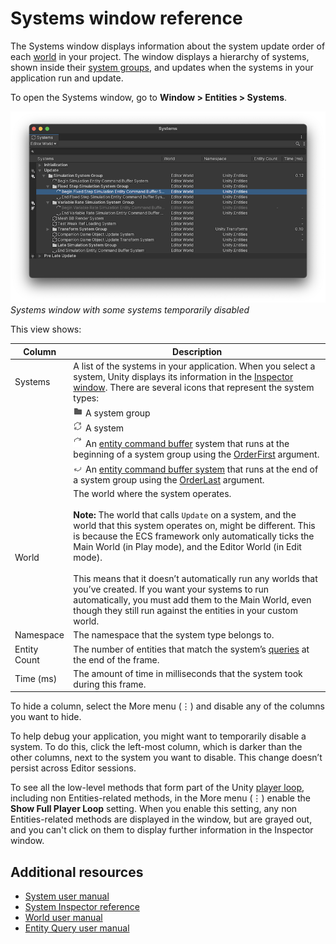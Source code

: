# Systems window reference

The Systems window displays information about the system update order of each [world](concepts-worlds.md) in your project. The window displays a hierarchy of systems, shown inside their [system groups](concepts-systems.md#system-groups), and updates when the systems in your application run and update. 

To open the Systems window, go to **Window &gt; Entities &gt; Systems**. 

![](images/editor-system-window.png)<br/>_Systems window with some systems temporarily disabled_

This view shows:

|**Column**|**Description**|
|---|---|
|Systems|A list of the systems in your application. When you select a system, Unity displays its information in the [Inspector window](editor-system-inspector.md). There are several icons that represent the system types: |
||![](images/editor-system-group.png) A system group|
||![](images/editor-system.png) A system|
||![](images/editor-system-start-step.png) An [entity command buffer](systems-entity-command-buffers.md) system that runs at the beginning of a system group using the [OrderFirst](xref:Unity.Entities.UpdateInGroupAttribute.OrderFirst) argument.|
||![](images/editor-system-end-step.png) An [entity command buffer system](systems-entity-command-buffers.md) that runs at the end of a system group using the [OrderLast](xref:Unity.Entities.UpdateInGroupAttribute.OrderLast) argument.|
|World|The world where the system operates.<br/><br/>**Note:** The world that calls `Update` on a system, and the world that this system operates on, might be different. This is because the ECS framework only automatically ticks the Main World (in Play mode), and the Editor World (in Edit mode). <br/><br/>This means that it doesn’t automatically run any worlds that you’ve created. If you want your systems to run automatically, you must add them to the Main World, even though they still run against the entities in your custom world. |
|Namespace|The namespace that the system type belongs to.|
|Entity Count|The number of entities that match the system’s [queries](systems-entityquery.md) at the end of the frame.|
|Time (ms)|The amount of time in milliseconds that the system took during this frame. |

To hide a column, select the More menu (⋮) and disable any of the columns you want to hide. 

To help debug your application, you might want to temporarily disable a system. To do this, click the left-most column, which is darker than the other columns, next to the system you want to disable. This change doesn’t persist across Editor sessions. 

To see all the low-level methods that form part of the Unity [player loop](https://docs.unity3d.com/ScriptReference/LowLevel.PlayerLoop.html), including non Entities-related methods, in the More menu (⋮) enable the **Show Full Player Loop** setting. When you enable this setting, any non Entities-related methods are displayed in the window, but are grayed out, and you can't click on them to display further information in the Inspector window.

## Additional resources

* [System user manual](concepts-systems.md)
* [System Inspector reference](editor-system-inspector.md)
* [World user manual](concepts-worlds.md)
* [Entity Query user manual](systems-entityquery.md)


